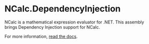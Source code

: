 # NCalc.DependencyInjection

NCalc is a mathematical expression evaluator for .NET.
This assembly brings Dependency Injection support for NCalc.

For more information, [read the docs](https://ncalc.github.io/ncalc/articles/dependency_injection.html).